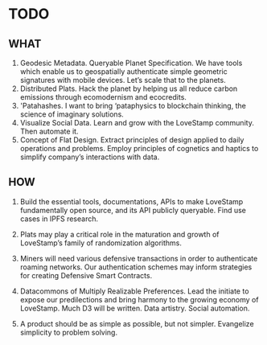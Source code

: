 # TODO

## WHAT

1. Geodesic Metadata.             Queryable Planet Specification. We have tools 
                                  which enable us to geospatially authenticate
                                  simple geometric signatures with mobile devices. 
                                  Let’s scale that to the planets.
2. Distributed Plats.             Hack the planet by helping us all reduce carbon 
                                  emissions through ecomodernism and ecocredits.
3. 'Patahashes.                   I want to bring ‘pataphysics to blockchain 
                                  thinking, the science of imaginary solutions.
4. Visualize Social Data.         Learn and grow with the LoveStamp community. 
                                  Then automate it.
5. Concept of Flat Design.        Extract principles of design applied to daily 
                                  operations and problems. Employ principles of 
                                  cognetics and haptics to simplify company’s 
                                  interactions with data.

## HOW

1. Build the essential tools, documentations, APIs to make LoveStamp 
   fundamentally open source, and its API publicly queryable. Find use 
   cases in IPFS research.

2. Plats may play a critical role in the maturation and growth of LoveStamp’s 
   family of randomization algorithms.

3. Miners will need various defensive transactions in order to authenticate 
   roaming networks. Our authentication schemes may inform strategies for 
   creating Defensive Smart Contracts.

4. Datacommons of Multiply Realizable Preferences. Lead the initiate to 
   expose our predilections and bring harmony to the growing economy of 
   LoveStamp. Much D3 will be written. Data artistry. Social automation.

5. A product should be as simple as possible, but not simpler. Evangelize 
   simplicity to problem solving.



